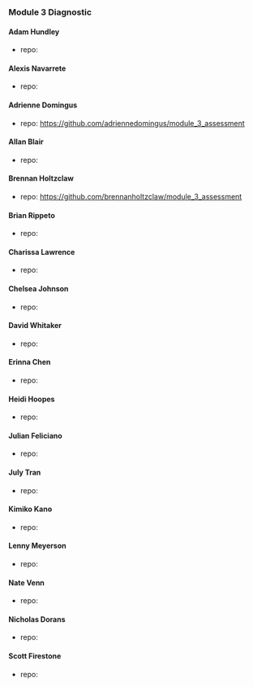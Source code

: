 ### Module 3 Diagnostic

#### Adam Hundley
  * repo:

#### Alexis Navarrete
  * repo:

#### Adrienne Domingus
  * repo: https://github.com/adriennedomingus/module_3_assessment

#### Allan Blair
  * repo:

#### Brennan Holtzclaw
  * repo: https://github.com/brennanholtzclaw/module_3_assessment

#### Brian Rippeto
  * repo:

#### Charissa Lawrence
  * repo:

#### Chelsea Johnson
  * repo:

#### David Whitaker
  * repo:

#### Erinna Chen
  * repo:

#### Heidi Hoopes
  * repo:

#### Julian Feliciano
  * repo:

#### July Tran
  * repo:

#### Kimiko Kano
  * repo:

#### Lenny Meyerson
  * repo:

#### Nate Venn
  * repo:

#### Nicholas Dorans
  * repo:

#### Scott Firestone
  * repo:
